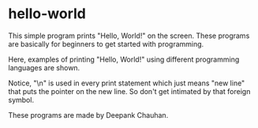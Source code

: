 # hello-world
This simple program prints "Hello, World!" on the screen. These programs are basically for beginners to get started with programming.

Here, examples of printing "Hello, World!" using different programming languages are shown.

Notice, "\n" is used in every print statement which just means "new line" that puts the pointer on the new line. So don't get intimated by that foreign symbol.

These programs are made by Deepank Chauhan.
